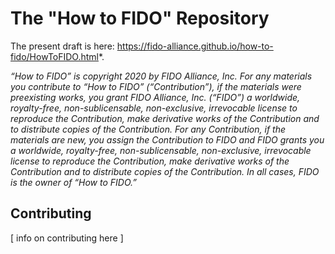 # The "How to FIDO" Repository

The present draft is here: https://fido-alliance.github.io/how-to-fido/HowToFIDO.html*.

*“How to FIDO” is copyright 2020 by FIDO Alliance, Inc. For any materials you contribute to “How to FIDO” (“Contribution”), if the materials were preexisting works, you grant FIDO Alliance, Inc. (“FIDO”) a worldwide, royalty-free, non-sublicensable, non-exclusive, irrevocable license to reproduce the Contribution, make derivative works of the Contribution and to distribute copies of the Contribution.  For any Contribution, if the materials are new, you assign the Contribution to FIDO and FIDO grants you a worldwide, royalty-free, non-sublicensable, non-exclusive, irrevocable license to reproduce the Contribution, make derivative works of the Contribution and to distribute copies of the Contribution.  In all cases, FIDO is the owner of “How to FIDO.”*

## Contributing

[ info on contributing here ]




